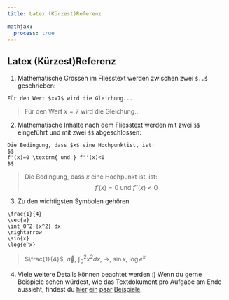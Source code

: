 ```yaml
---
title: Latex (Kürzest)Referenz

mathjax:
  process: true
---
```


## Latex (Kürzest)Referenz

1. Mathematische Grössen im Fliesstext werden zwischen zwei `$..$` geschrieben:

```
Für den Wert $x=7$ wird die Gleichung...
```

> Für den Wert $x=7$ wird die Gleichung... 

2. Mathematische Inhalte nach dem Fliesstext werden mit zwei `$$` eingeführt und mit zwei `$$` abgeschlossen:

```
Die Bedingung, dass $x$ eine Hochpunktist, ist:
$$
f'(x)=0 \textrm{ und } f''(x)<0
$$
```
> Die Bedingung, dass $x$ eine Hochpunkt ist, ist:
$$
f'(x)=0 \textrm{ und } f''(x)<0
$$

3. Zu den wichtigsten Symbolen gehören

```
\frac{1}{4}
\vec{a}
\int_0^2 {x^2} dx
\rightarrow
\sin{x}
\log{e^x}
```

> $\frac{1}{4}$, $\vec{a}$, $\int_0^2 {x^2} dx$, $\rightarrow$, $\sin{x}$, $\log{e^x}$

4. Viele weitere Details können beachtet werden :) Wenn du gerne Beispiele sehen würdest, wie das Textdokument pro Aufgabe am Ende aussieht, findest du [hier](https://raw.githubusercontent.com/ThomasBisig/akademix/main/pages/02.aufgaben/mathematik/analysis/integralrechnung/exercise-1/exercise.md) [ein](https://raw.githubusercontent.com/ThomasBisig/akademix/main/pages/02.aufgaben/mathematik/vektorgeometrie/exercise-3/exercise.md) [paar](https://raw.githubusercontent.com/ThomasBisig/akademix/main/pages/02.aufgaben/mathematik/gleichungen/quadratische%20gleichungen/exercise-1/exercise.md) [Beispiele](https://raw.githubusercontent.com/ThomasBisig/akademix/main/pages/02.aufgaben/mechanik/bewegung/gleichfoermige_bewegung/exercise-32/exercise.md).
